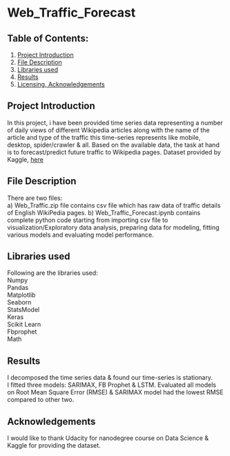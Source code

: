 # Web_Traffic_Forecast



## **Table of Contents:**
1. [Project Introduction](README.md#project-introduction)
2. [File Description](README.md#file-description)
3. [Libraries used](README.md#libraries-used)
4. [Results](README.md#results)
5. [Licensing, Acknowledgements](README.md#licensing-acknowledgements)

## **Project Introduction**<br/>
  In this project, i have been provided time series data representing a number of daily views of different Wikipedia articles along with the name of the article and type of the traffic this time-series represents like mobile, desktop, spider/crawler & all. Based on the available data, the task at hand is to forecast/predict future traffic to Wikipedia pages. Dataset provided by Kaggle, [here](https://www.kaggle.com/c/web-traffic-time-series-forecasting/data) <br/>

## **File Description** <br/>
  There are two files:<br/>
a) Web_Traffic.zip file contains csv file which has raw data of traffic details of English WikiPedia pages.
b) Web_Traffic_Forecast.ipynb contains complete python code starting from importing csv file to visualization/Exploratory data analysis, preparing data for modeling, fitting various models and evaluating model performance.<br/>

## **Libraries used** <br/>
  Following are the libraries used:<br/>
Numpy<br/>
Pandas<br/>
Matplotlib<br/>
Seaborn<br/>
StatsModel<br/>
Keras<br/>
Scikit Learn<br/>
Fbprophet<br/>
Math<br/>

## **Results** <br/>
  I decomposed the time series data & found our time-series is stationary.<br/>
I fitted three models: SARIMAX, FB Prophet & LSTM. <be/>
Evaluated all models on Root Mean Square Error (RMSE) & SARIMAX model had the lowest RMSE compared to other two.

## **Acknowledgements** <br/>
  I would like to thank Udacity for nanodegree course on Data Science & Kaggle for providing the dataset.

  
  
